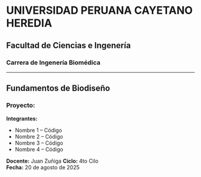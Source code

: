 # UNIVERSIDAD PERUANA CAYETANO HEREDIA
## Facultad de Ciencias e Ingenería
### Carrera de Ingenería Biomédica

---

## Fundamentos de Biodiseño

### Proyecto: 

**Integrantes:**
- Nombre 1 – Código
- Nombre 2 – Código
- Nombre 3 – Código
- Nombre 4 – Código

**Docente:** Juan Zuñiga 
**Ciclo:** 4to Cilo  
**Fecha:** 20 de agosto de 2025